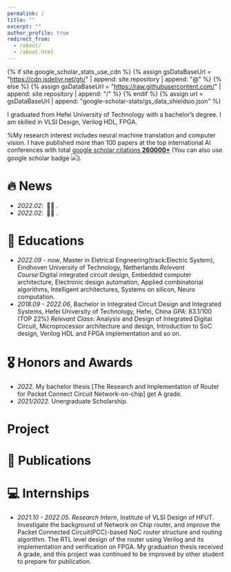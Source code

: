 ```yaml
---
permalink: /
title: ""
excerpt: ""
author_profile: true
redirect_from: 
  - /about/
  - /about.html
---
```


{% if site.google_scholar_stats_use_cdn %}
{% assign gsDataBaseUrl = "https://cdn.jsdelivr.net/gh/" | append: site.repository | append: "@" %}
{% else %}
{% assign gsDataBaseUrl = "https://raw.githubusercontent.com/" | append: site.repository | append: "/" %}
{% endif %}
{% assign url = gsDataBaseUrl | append: "google-scholar-stats/gs_data_shieldsio.json" %}

<span class='anchor' id='about-me'></span>

I graduated from Hefei University of Technology with a bachelor’s degree. I am skilled in VLSI Design, Verilog HDL, FPGA.

%My research interest includes neural machine translation and computer vision. I have published more than 100 papers at the top international AI conferences with total <a href='https://scholar.google.com/citations?user=DhtAFkwAAAAJ'>google scholar citations <strong><span id='total_cit'>260000+</span></strong></a> (You can also use google scholar badge <a href='https://scholar.google.com/citations?user=DhtAFkwAAAAJ'><img src="https://img.shields.io/endpoint?url={{ url | url_encode }}&logo=Google%20Scholar&labelColor=f6f6f6&color=9cf&style=flat&label=citations"></a>).


# 🔥 News
- *2022.02*: &nbsp;🎉🎉 . 
- *2022.02*: &nbsp;🎉🎉 . 
# 📖 Educations
- *2022.09 - now*, Master in Eletrical Engneering(track:Electric System), Eindhoven University of Technology, Netherlands
	*Relevant Course*:Digital integrated circuit design, Embedded computer architecture, Electronic design automation,
					Applied combinatorial algorithms, Intelligent architectures, Systems on silicon, Neuro computation.
- *2018.09 - 2022.06*, Bachelor in Integrated Circuit Design and Integrated Systems, Hefei University of Technology, Hefei, China
	*GPA*: 83.1/100 (TOP 22%)
	*Relevant Class*: Analysis and Design of Integrated Digital Circuit, Microprocessor architecture and design,
					Introduction to SoC design, Verilog HDL and FPGA implementation and so on.
					
# 🎖 Honors and Awards
- *2022.* My bachelor thesis [The Research and Implementation of Router for Packet Connect Circuit Network-on-chip] get A grade.
- *2021/2022.* Unergraduate Scholarship. 
#  Project

# 📝 Publications 


# 💻 Internships
- *2021.10 - 2022.05. Research Intern*, Institute of VLSI Design of HFUT.
	Investigate the background of Network on Chip router, and improve the Packet Connected Circuit(PCC)-based NoC router structure and routing algorithm. The RTL level design of the router using Verilog and its implementation and verification on FPGA. My graduation thesis received A grade, and this project was continued to be improved by other student to prepare for publication.
